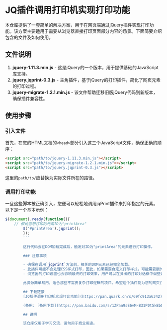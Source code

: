 # JQ插件调用打印机实现打印功能

本仓库提供了一套简单的解决方案，用于在网页端通过jQuery插件实现打印功能。该方案主要适用于需要从浏览器直接打印页面部分内容的场景。下面简要介绍包含的文件及如何使用。

## 文件说明

1. **jquery-1.11.3.min.js** - 这是jQuery的一个版本，用于提供基础的JavaScript库支持。
2. **jquery.jqprint-0.3.js** - 主角插件，基于jQuery的打印插件，简化了网页元素的打印过程。
3. **jquery-migrate-1.2.1.min.js** - 该文件帮助迁移旧版jQuery代码到新版本，确保插件兼容性。

## 使用步骤

### 引入文件

首先，在您的HTML文档的`<head>`部分引入这三个JavaScript文件，确保正确的顺序：

```html
<script src="path/to/jquery-1.11.3.min.js"></script>
<script src="path/to/jquery-migrate-1.2.1.min.js"></script>
<script src="path/to/jquery.jqprint-0.3.js"></script>
```

这里的`path/to/`应替换为实际文件所在的路径。

### 调用打印功能

一旦这些脚本被正确引入，您便可以轻松地调用jqPrint插件来打印指定的元素。以下是一个基本示例：

```javascript
$(document).ready(function(){
    // 假设您想打印的元素ID为"printArea"
        $('#printArea').jqprint();
        });
        ```

        这行代码会在DOM加载完成后，触发对ID为"printArea"的元素进行打印操作。

        ### 注意事项

        - 确保在调用`jqprint`方法前，相关的DOM元素已经完全加载。
        - 此插件可能不会处理CSS样式打印，因此，如果需要自定义打印样式，可能需要额外的CSS配置或使用媒体查询(`@media print`)。
        - 浏览器的打印设置也会影响最终的打印效果，用户可以在弹出的打印对话框中调整这些设置。

        此资源简单易用，适合那些不需要复杂打印逻辑的项目。希望这个插件能为您的网页打印需求提供便利。

        ## 下载链接
        [JQ插件调用打印机实现打印功能](https://pan.quark.cn/s/69fc913a6342) 

        (备用: [备用下载](https://pan.baidu.com/s/1ZPan9sE6vM-B31P0t5kBbQ?pwd=1234))

        ## 说明

        该仓库仅用于学习交流，请勿用于商业用途。
